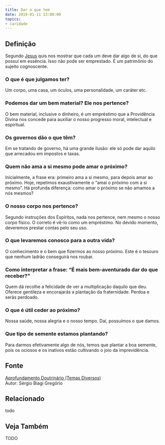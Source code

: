 ```yaml
---
title: Dar o que tem
date: 2019-01-11 13:00:00
topics: 
- caridade
---
```


## Definição
Segundo [Jesus](/sobre/jesus) quis nos mostrar que cada um deve dar algo de si,
do que possui em essência. Isso não pode ser emprestado. É um patrimônio do
sujeito cognoscente.

### O que é que julgamos ter?
Um corpo, uma casa, um óculos, uma personalidade, um caráter etc.

### Podemos dar um bem material? Ele nos pertence?
O bem material, inclusive o dinheiro, é um empréstimo que a Providência
Divina nos concede para auxiliar o nosso progresso moral, intelectual e
espiritual.

### Os governos dão o que têm?
Em se tratando de governo, há uma grande ilusão: ele só pode dar aquilo
que arrecadou em impostos e taxas.

### Quem não ama a si mesmo pode amar o próximo?
Inicialmente, a frase era: primeiro ama a si mesmo, para depois amar ao
próximo. Hoje, repetimos exaustivamente o “amai o próximo com a si
mesmo”. Há profunda diferença: como amar o próximo se não amamos a nós
mesmos?

### O nosso corpo nos pertence?
Segundo instruções dos Espíritos, nada nos pertence, nem mesmo o nosso
corpo físico. O correto é vê-lo como um empréstimo. No devido momento,
deveremos prestar contas pelo seu uso.

### O que levaremos conosco para a outra vida?
O conhecimento e o bem que fizermos ao nosso próximo. Este é o tesouro
que nenhum ladrão conseguirá nos roubar.

### Como interpretar a frase: “É mais bem-aventurado dar do que receber?”

Quem dá recolhe a felicidade de ver a multiplicação daquilo que deu.
Oferece gentileza e encorajarás a plantação da fraternidade. Perdoa e
serás perdoado.

### O que é útil ceder ao próximo?
Nossa saúde, nossa alegria e o nosso tempo. Daí, possuímos o que damos.

### Que tipo de semente estamos plantando?
Para darmos efetivamente algo de nós, temos que plantar a boa semente,
pois os ociosos e os inativos estão cultivando o joio da imprevidência.

## Fonte
[Aprofundamento Doutrinário (Temas Diversos)](https://sites.google.com/view/aprofundamentodoutrinario/dar-o-que-tem)  
Autor: Sérgio Biagi Gregório



## Relacionado
todo

## Veja Também
TODO


